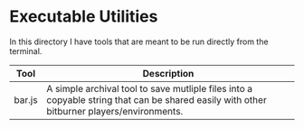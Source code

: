 # Executable Utilities

In this directory I have tools that are meant to be run directly from the terminal.

|Tool|Description|
|---|---|
|bar.js|A simple archival tool to save mutliple files into a copyable string that can be shared easily with other bitburner players/environments.|
